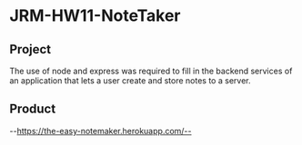# JRM-HW11-NoteTaker

## Project

The use of node and express was required to fill in the backend services of an application that lets a user create and store notes to a server.

## Product

--https://the-easy-notemaker.herokuapp.com/--